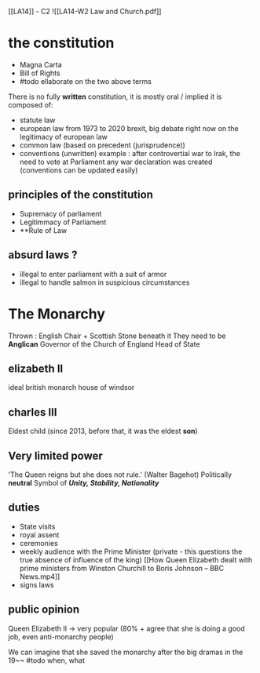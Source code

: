 [[LA14]] - C2
![[LA14-W2 Law and Church.pdf]]
# the constitution
- Magna Carta
- Bill of Rights
- #todo ellaborate on the two above terms

There is no fully **written** constitution, it is mostly oral / implied
it is composed of:
- statute law
- european law from 1973 to 2020 
	brexit, big debate right now on the legitimacy of european law
- common law (based on precedent (jurisprudence))
- conventions (unwritten)
	example : after controvertial war to Irak, the need to vote at Parliament any war declaration was created (conventions can be updated easily)

## principles of the constitution
- Supremacy of parliament
- Legitimmacy of Parliament
- **Rule of Law

## absurd laws ?
- illegal to enter parliament with a suit of armor
- illegal to handle salmon in suspicious circumstances

# The Monarchy
Thrown : English Chair + Scottish Stone beneath it
They need to be **Anglican**
Governor of the Church of England
Head of State
## elizabeth II
ideal british monarch
house of windsor
## charles III
Eldest child (since 2013, before that, it was the eldest **son**)
## Very limited power
'The Queen reigns but she does not rule.' (Walter Bagehot)
Politically **neutral**
Symbol of ***Unity, Stability, Nationality***
## duties
- State visits
- royal assent
- ceremonies
- weekly audience with the Prime Minister (private - this questions the true absence of influence of the king)  [[How Queen Elizabeth dealt with prime ministers from Winston Churchill to Boris Johnson – BBC News.mp4]]
- signs laws

## public opinion

Queen Elizabeth II -> very popular (80% + agree that she is doing a good job, even anti-monarchy people)

We can imagine that she saved the monarchy after the big dramas in the 19~~ #todo when, what





